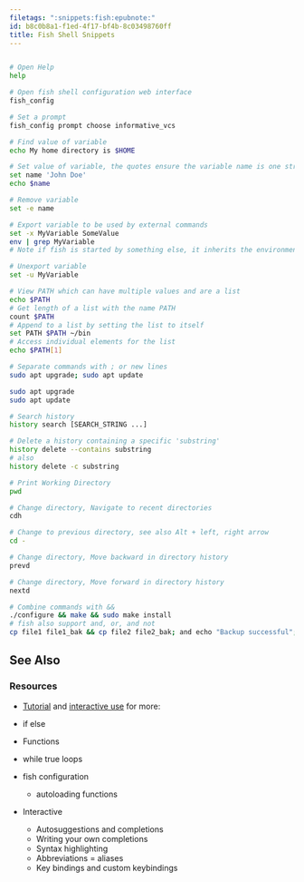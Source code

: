 ```yaml
---
filetags: ":snippets:fish:epubnote:"
id: b8c0b8a1-f1ed-4f17-bf4b-8c03498760ff
title: Fish Shell Snippets
---
```


``` bash

# Open Help
help

# Open fish shell configuration web interface
fish_config

# Set a prompt
fish_config prompt choose informative_vcs

# Find value of variable
echo My home directory is $HOME

# Set value of variable, the quotes ensure the variable name is one string
set name 'John Doe'
echo $name

# Remove variable
set -e name

# Export variable to be used by external commands
set -x MyVariable SomeValue
env | grep MyVariable
# Note if fish is started by something else, it inherits the environment variables from the parent's exposed variables (e.g. bash)

# Unexport variable
set -u MyVariable

# View PATH which can have multiple values and are a list
echo $PATH
# Get length of a list with the name PATH
count $PATH
# Append to a list by setting the list to itself
set PATH $PATH ~/bin
# Access individual elements for the list
echo $PATH[1]

# Separate commands with ; or new lines
sudo apt upgrade; sudo apt update

sudo apt upgrade
sudo apt update

# Search history
history search [SEARCH_STRING ...]

# Delete a history containing a specific 'substring'
history delete --contains substring
# also
history delete -c substring

# Print Working Directory
pwd

# Change directory, Navigate to recent directories
cdh

# Change to previous directory, see also Alt + left, right arrow
cd -

# Change directory, Move backward in directory history
prevd

# Change directory, Move forward in directory history
nextd

# Combine commands with &&
./configure && make && sudo make install
# fish also support and, or, and not
cp file1 file1_bak && cp file2 file2_bak; and echo "Backup successful"; or echo "Backup failed"

```

## See Also

### Resources

- [Tutorial](https://fishshell.com/docs/current/tutorial.html) and
  [interactive
  use](https://fishshell.com/docs/current/interactive.html#interactive-use)
  for more:

- if else

- Functions

- while true loops

- fish configuration

  - autoloading functions

- Interactive

  - Autosuggestions and completions
  - Writing your own completions
  - Syntax highlighting
  - Abbreviations = aliases
  - Key bindings and custom keybindings
